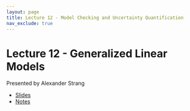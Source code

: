```yaml
---
layout: page
title: Lecture 12 - Model Checking and Uncertainty Quantification
nav_exclude: true
---
```


# Lecture 12 - Generalized Linear Models

Presented by Alexander Strang

- [Slides](https://docs.google.com/presentation/d/1J8Xf_yKKD1qYp3QkJUwTREU5rsO284fpcTLsetkdQqg/edit?usp=sharing) 
- [Notes](https://drive.google.com/file/d/1cfhWbPMpQ8ulbo5z5YRZY8jN8C6_lsb9/view?usp=sharing) 

